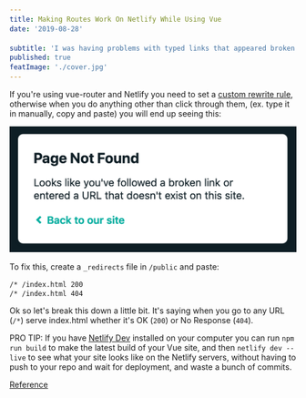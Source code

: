 ```yaml
---
title: Making Routes Work On Netlify While Using Vue
date: '2019-08-28'

subtitle: 'I was having problems with typed links that appeared broken in Netlify. The solution was so much easier than I tried to make it...'
published: true
featImage: './cover.jpg'
---
```


If you're using vue-router and Netlify you need to set a [custom rewrite rule](https://www.netlify.com/docs/redirects/#rewrites-and-proxying), otherwise when you do anything other than click through them, (ex. type it in manually, copy and paste) you will end up seeing this:

![Page Not Found](./not-found.png)

To fix this, create a `_redirects` file in `/public` and paste:

```
/* /index.html 200
/* /index.html 404
```

Ok so let's break this down a little bit. It's saying when you go to any URL (`/*`) serve index.html whether it's OK (`200`) or No Response (`404`).

PRO TIP: If you have [Netlify Dev](https://www.netlify.com/products/dev/) installed on your computer you can run `npm run build` to make the latest build of your Vue site, and then `netlify dev --live` to see what your site looks like on the Netlify servers, without having to push to your repo and wait for deployment, and waste a bunch of commits.

[Reference](https://medium.com/@lpellis/deploying-vue-with-netlify-from-scratch-28b6c2249081)
